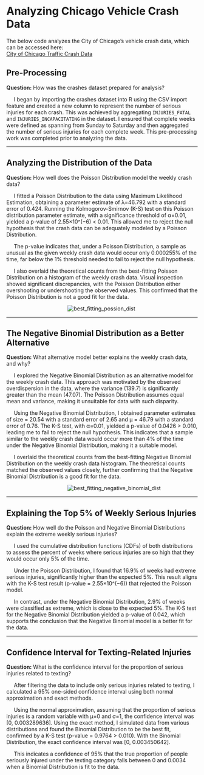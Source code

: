 # Analyzing Chicago Vehicle Crash Data

The below code analyzes the City of Chicago’s vehicle crash data, which can be accessed here:  
[City of Chicago Traffic Crash Data](https://data.cityofchicago.org/Transportation/Traffic-Crashes-Crashes/85ca-t3if/about_data)

## Pre-Processing

**Question:** How was the crashes dataset prepared for analysis?  

&nbsp;&nbsp;&nbsp;&nbsp; I began by importing the crashes dataset into R using the CSV import feature and created a new column to represent the number of serious injuries for each crash. This was achieved by aggregating `INJURIES_FATAL` and `INJURIES_INCAPACITATING` in the dataset. I ensured that complete weeks were defined as spanning from Sunday to Saturday and then aggregated the number of serious injuries for each complete week. This pre-processing work was completed prior to analyzing the data.

---

## Analyzing the Distribution of the Data

**Question:** How well does the Poisson Distribution model the weekly crash data?  

&nbsp;&nbsp;&nbsp;&nbsp; I fitted a Poisson Distribution to the data using Maximum Likelihood Estimation, obtaining a parameter estimate of λ=46.792 with a standard error of 0.424. Running the Kolmogorov-Smirnov (K-S) test on this Poisson distribution parameter estimate, with a significance threshold of α=0.01, yielded a p-value of 2.55×10^(−6) < 0.01. This allowed me to reject the null hypothesis that the crash data can be adequately modeled by a Poisson Distribution.

&nbsp;&nbsp;&nbsp;&nbsp; The p-value indicates that, under a Poisson Distribution, a sample as unusual as the given weekly crash data would occur only 0.000255% of the time, far below the 1% threshold needed to fail to reject the null hypothesis.

&nbsp;&nbsp;&nbsp;&nbsp; I also overlaid the theoretical counts from the best-fitting Poisson Distribution on a histogram of the weekly crash data. Visual inspection showed significant discrepancies, with the Poisson Distribution either overshooting or undershooting the observed values. This confirmed that the Poisson Distribution is not a good fit for the data.

&nbsp;&nbsp;&nbsp;&nbsp;&nbsp;&nbsp;&nbsp;&nbsp;&nbsp;&nbsp;&nbsp;&nbsp;&nbsp;&nbsp;&nbsp;&nbsp;&nbsp;&nbsp;&nbsp;&nbsp;&nbsp;&nbsp;&nbsp;&nbsp;&nbsp;&nbsp;&nbsp;&nbsp;&nbsp;&nbsp;&nbsp;&nbsp;&nbsp;&nbsp;&nbsp;&nbsp;&nbsp;&nbsp;&nbsp;&nbsp; ![best_fitting_possion_dist](https://github.com/Dsackler/Analysis_of_Chicago_Car_Crash_Data/blob/main/images/Poisson%20Dist.png)

---

## The Negative Binomial Distribution as a Better Alternative

**Question:** What alternative model better explains the weekly crash data, and why?  

&nbsp;&nbsp;&nbsp;&nbsp; I explored the Negative Binomial Distribution as an alternative model for the weekly crash data. This approach was motivated by the observed overdispersion in the data, where the variance (139.7) is significantly greater than the mean (47.07). The Poisson Distribution assumes equal mean and variance, making it unsuitable for data with such disparity.

&nbsp;&nbsp;&nbsp;&nbsp; Using the Negative Binomial Distribution, I obtained parameter estimates of size = 20.54 with a standard error of 2.65 and μ = 46.79 with a standard error of 0.76. The K-S test, with α=0.01, yielded a p-value of 0.0426 > 0.010, leading me to fail to reject the null hypothesis. This indicates that a sample similar to the weekly crash data would occur more than 4% of the time under the Negative Binomial Distribution, making it a suitable model.

&nbsp;&nbsp;&nbsp;&nbsp; I overlaid the theoretical counts from the best-fitting Negative Binomial Distribution on the weekly crash data histogram. The theoretical counts matched the observed values closely, further confirming that the Negative Binomial Distribution is a good fit for the data.

&nbsp;&nbsp;&nbsp;&nbsp;&nbsp;&nbsp;&nbsp;&nbsp;&nbsp;&nbsp;&nbsp;&nbsp;&nbsp;&nbsp;&nbsp;&nbsp;&nbsp;&nbsp;&nbsp;&nbsp;&nbsp;&nbsp;&nbsp;&nbsp;&nbsp;&nbsp;&nbsp;&nbsp;&nbsp;&nbsp;&nbsp;&nbsp;&nbsp;&nbsp;&nbsp;&nbsp;&nbsp;&nbsp;&nbsp;&nbsp; ![best_fitting_negative_binomial_dist](https://github.com/Dsackler/Analysis_of_Chicago_Car_Crash_Data/blob/main/images/Negative%20Binomial%20Dist.png)

---

## Explaining the Top 5% of Weekly Serious Injuries

**Question:** How well do the Poisson and Negative Binomial Distributions explain the extreme weekly serious injuries?  

&nbsp;&nbsp;&nbsp;&nbsp; I used the cumulative distribution functions (CDFs) of both distributions to assess the percent of weeks where serious injuries are so high that they would occur only 5% of the time.

&nbsp;&nbsp;&nbsp;&nbsp; Under the Poisson Distribution, I found that 16.9% of weeks had extreme serious injuries, significantly higher than the expected 5%. This result aligns with the K-S test result (p-value = 2.55×10^(−6)) that rejected the Poisson model.

&nbsp;&nbsp;&nbsp;&nbsp; In contrast, under the Negative Binomial Distribution, 2.9% of weeks were classified as extreme, which is close to the expected 5%. The K-S test for the Negative Binomial Distribution yielded a p-value of 0.042, which supports the conclusion that the Negative Binomial model is a better fit for the data.

---

## Confidence Interval for Texting-Related Injuries

**Question:** What is the confidence interval for the proportion of serious injuries related to texting?  

&nbsp;&nbsp;&nbsp;&nbsp; After filtering the data to include only serious injuries related to texting, I calculated a 95% one-sided confidence interval using both normal approximation and exact methods.

&nbsp;&nbsp;&nbsp;&nbsp; Using the normal approximation, assuming that the proportion of serious injuries is a random variable with μ=0 and σ=1, the confidence interval was [0, 0.003289636]. Using the exact method, I simulated data from various distributions and found the Binomial Distribution to be the best fit, confirmed by a K-S test (p-value = 0.9764 > 0.010). With the Binomial Distribution, the exact confidence interval was [0, 0.003450642].

&nbsp;&nbsp;&nbsp;&nbsp; This indicates a confidence of 95% that the true proportion of people seriously injured under the texting category falls between 0 and 0.0034 when a Binomial Distribution is fit to the data.
